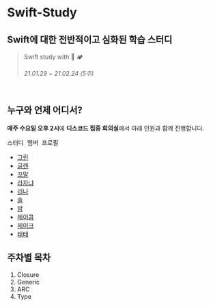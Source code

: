 # Swift-Study
## Swift에 대한 전반적이고 심화된 학습 스터디

> Swift study with 🐻 🏕
>
> <i>21.01.29 ~ 21.02.24 (5주)</i>

<br/>

## 누구와 언제 어디서?

**매주 수요일 오후 2시**에 **디스코드 집중 회의실**에서 아래 인원과 함께 진행합니다.

<kbd>스터디 멤버 프로필</kbd>

* [그린](https://github.com/GREENOVER)
* [글렌](https://github.com/iluxsm)
* [꼬말](https://github.com/hakju)
* [라자냐](https://github.com/wonhee009)
* [리나](https://github.com/lina0322)
* [솔](https://github.com/soleJin)
* [밤](https://github.com/hcooch2ch3)
* [제이콥](https://github.com/KyungminLeeDev)
* [제이크](https://github.com/jryoun1)
* [태태](https://github.com/uuu1101)

## 주차별 목차
1. Closure
2. Generic
3. ARC
4. Type
